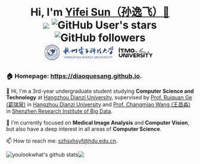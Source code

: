 <h1 align="center">
  Hi, I'm <a href="https://diaoquesang.github.io/" target="_blank">Yifei Sun（孙逸飞）👋</a> <br>
	<a href="https://diaoquesang.github.io/"><img src="https://hits.seeyoufarm.com/api/count/incr/badge.svg?url=https%3A%2F%2Fdiaoquesang.github.io&count_bg=%233FDBD2&title_bg=%233D62C7&icon=googlepodcasts.svg&icon_color=%23E9F742&title=Page+Viewers&edge_flat=false"/></a>
	<img alt="GitHub User's stars" src="https://img.shields.io/github/stars/diaoquesang">
	<img alt="GitHub followers" src="https://img.shields.io/github/followers/diaoquesang">
<br>
<div>
<img src="https://github.com/diaoquesang/Paper-List-for-Medical-Anomaly-Detection/blob/main/logos/HDU.png" height="45px" href="https://www.hdu.edu.cn/">
<img src="https://github.com/diaoquesang/Paper-List-for-Medical-Anomaly-Detection/blob/main/logos/ITMO.jpg" height="45px" href="https://en.itmo.ru/">
</div>
</h1>



### 🏠 Homepage: https://diaoquesang.github.io.


🌱 Hi, I'm a 3rd-year undergraduate student studying **Computer Science and Technology** at [Hangzhou Dianzi University](https://www.hdu.edu.cn/main.htm), supervised by [Prof. Ruiquan Ge (葛瑞泉)](https://faculty.hdu.edu.cn/jsjxy/grq/main.htm) in [Hangzhou Dianzi University](https://www.hdu.edu.cn/main.htm) and [Prof. Changmiao Wang (王昌淼)](https://www.sribd.cn/teacher/505) in [Shenzhen Research Institute of Big Data](https://www.sribd.cn/).

🔭 I'm currently focused on **Medical Image Analysis** and **Computer Vision**, but also have a deep interest in all areas of **Computer Science**.

📫 How to reach me: [szhsxhsyf@hdu.edu.cn](szhsxhsyf@hdu.edu.cn).


<img align="left" alt="youlookwhat's github stats" height="175px" src="https://github-readme-stats.vercel.app/api?username=diaoquesang&show_icons=true&theme=default&rank_icon=percentile" />
<img align="left" height="175px" src="https://github-readme-stats.vercel.app/api/top-langs/?username=diaoquesang&layout=compact&langs_count=8" />
